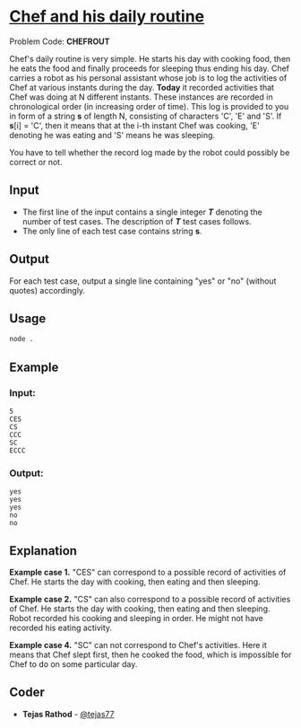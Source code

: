 
# [Chef and his daily routine](https://www.codechef.com/problems/CHEFROUT)
Problem Code: **CHEFROUT**

Chef's daily routine is very simple. He starts his day with cooking food, then he eats the food and finally proceeds for sleeping thus ending his day. Chef carries a robot as his personal assistant whose job is to log the activities of Chef at various instants during the day. **Today** it recorded activities that Chef was doing at N different instants. These instances are recorded in chronological order (in increasing order of time). This log is provided to you in form of a string **s** of length N, consisting of characters 'C', 'E' and 'S'. If **s**[i] = 'C', then it means that at the i-th instant Chef was cooking, 'E' denoting he was eating and 'S' means he was sleeping.

You have to tell whether the record log made by the robot could possibly be correct or not.

## Input

- The first line of the input contains a single integer **_T_** denoting the number of test cases. The description of **_T_** test cases follows.
- The only line of each test case contains string **s**.

## Output

For each test case, output a single line containing "yes" or "no" (without quotes) accordingly.

## Usage
```sh
node .
```
## Example
### Input:
```
5
CES
CS
CCC
SC
ECCC
```
### Output:
```
yes
yes
yes
no
no
```
## Explanation

**Example case 1.** "CES" can correspond to a possible record of activities of Chef. He starts the day with cooking, then eating and then sleeping.

**Example case 2.** "CS" can also correspond to a possible record of activities of Chef. He starts the day with cooking, then eating and then sleeping. Robot recorded his cooking and sleeping in order. He might not have recorded his eating activity.

**Example case 4.** "SC" can not correspond to Chef's activities. Here it means that Chef slept first, then he cooked the food, which is impossible for Chef to do on some particular day.

## Coder

* **Tejas Rathod** - [@tejas77](https://github.com/tejas77)
